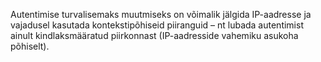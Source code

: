 Autentimise turvalisemaks muutmiseks on võimalik jälgida IP-aadresse ja
vajadusel kasutada kontekstipõhiseid piiranguid – nt lubada autentimist ainult
kindlaksmääratud piirkonnast (IP-aadresside vahemiku asukoha põhiselt).
